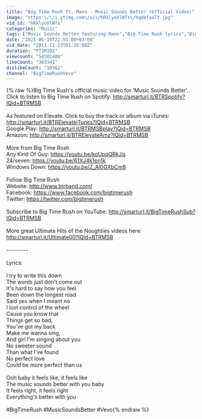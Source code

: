 ```yaml
---
title: "Big Time Rush ft. Mann - Music Sounds Better (Official Video)"
image: "https:\/\/i.ytimg.com\/vi\/hRXlyoVlWTs\/hqdefault.jpg"
vid_id: "hRXlyoVlWTs"
categories: "Music"
tags: ["Music Sounds Better featuring Mann","Big Time Rush lyrics","Big Time Rush official channel"]
date: "2021-06-19T22:55:00+03:00"
vid_date: "2011-11-13T01:35:00Z"
duration: "PT3M10S"
viewcount: "54502408"
likeCount: "383341"
dislikeCount: "10362"
channel: "BigTimeRushVevo"
---
```

{% raw %}Big Time Rush's official music video for 'Music Sounds Better'. Click to listen to Big Time Rush on Spotify: <a rel="nofollow" target="blank" href="http://smarturl.it/BTRSpotify?IQid=BTRMSB">http://smarturl.it/BTRSpotify?IQid=BTRMSB</a><br /><br />As featured on Elevate. Click to buy the track or album via iTunes: <a rel="nofollow" target="blank" href="http://smarturl.it/BTRElevateiTunes?IQid=BTRMSB">http://smarturl.it/BTRElevateiTunes?IQid=BTRMSB</a><br />Google Play: <a rel="nofollow" target="blank" href="http://smarturl.it/BTRMSBplay?IQid=BTRMSB">http://smarturl.it/BTRMSBplay?IQid=BTRMSB</a><br />Amazon: <a rel="nofollow" target="blank" href="http://smarturl.it/BTRElevateAmz?IQid=BTRMSB">http://smarturl.it/BTRElevateAmz?IQid=BTRMSB</a><br /><br />More from Big Time Rush<br />Any Kind Of Guy: <a rel="nofollow" target="blank" href="https://youtu.be/koUpqQRkJis">https://youtu.be/koUpqQRkJis</a><br />24/seven: <a rel="nofollow" target="blank" href="https://youtu.be/61XJ4k1pn1k">https://youtu.be/61XJ4k1pn1k</a><br />Windows Down: <a rel="nofollow" target="blank" href="https://youtu.be/Z_Al0GXbCm8">https://youtu.be/Z_Al0GXbCm8</a><br /><br />Follow Big Time Rush<br />Website: <a rel="nofollow" target="blank" href="http://www.btrband.com/">http://www.btrband.com/</a><br />Facebook: <a rel="nofollow" target="blank" href="https://www.facebook.com/bigtimerush">https://www.facebook.com/bigtimerush</a><br />Twitter: <a rel="nofollow" target="blank" href="https://twitter.com/bigtimerush">https://twitter.com/bigtimerush</a><br /><br />Subscribe to Big Time Rush on YouTube: <a rel="nofollow" target="blank" href="http://smarturl.it/BigTimeRushSub?IQid=BTRMSB">http://smarturl.it/BigTimeRushSub?IQid=BTRMSB</a><br /><br />More great Ultimate Hits of the Noughties videos here: <a rel="nofollow" target="blank" href="http://smarturl.it/Ultimate00?IQid=BTRMSB">http://smarturl.it/Ultimate00?IQid=BTRMSB</a><br /><br />---------<br /><br />Lyrics:<br /><br />I try to write this down<br />The words just don't come out<br />It's hard to say how you feel<br />Been down the longest road<br />Said yes when I meant no<br />I lost control of the wheel<br />Cause you know that<br />Things get so bad,<br />You've got my back<br />Make me wanna sing,<br />And girl I'm singing about you<br />No sweeter sound<br />Than what I've found<br />No perfect love<br />Could be more perfect than us<br /><br />Ooh baby it feels like, it feels like<br />The music sounds better with you baby<br />It feels right, it feels right<br />Everything's better with you<br /><br />#BigTimeRush #MusicSoundsBetter #Vevo{% endraw %}
